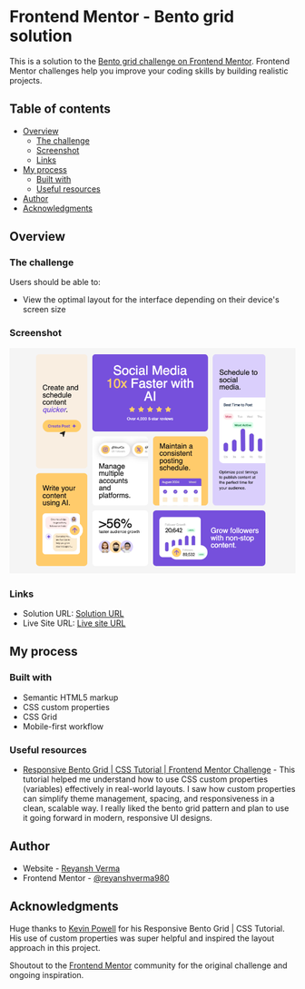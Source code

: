 # Frontend Mentor - Bento grid solution

This is a solution to the [Bento grid challenge on Frontend Mentor](https://www.frontendmentor.io/challenges/bento-grid-RMydElrlOj). Frontend Mentor challenges help you improve your coding skills by building realistic projects.

## Table of contents

- [Overview](#overview)
  - [The challenge](#the-challenge)
  - [Screenshot](#screenshot)
  - [Links](#links)
- [My process](#my-process)
  - [Built with](#built-with)
  - [Useful resources](#useful-resources)
- [Author](#author)
- [Acknowledgments](#acknowledgments)

## Overview

### The challenge

Users should be able to:

- View the optimal layout for the interface depending on their device's screen size

### Screenshot

![](./screenshot.png)

### Links

- Solution URL: [Solution URL](https://your-solution-url.com)
- Live Site URL: [Live site URL](https://your-live-site-url.com)

## My process

### Built with

- Semantic HTML5 markup
- CSS custom properties
- CSS Grid
- Mobile-first workflow

### Useful resources

- [Responsive Bento Grid | CSS Tutorial | Frontend Mentor Challenge](https://www.youtube.com/watch?v=h4dHvo09cG4&t=3090s) - This tutorial helped me understand how to use CSS custom properties (variables) effectively in real-world layouts. I saw how custom properties can simplify theme management, spacing, and responsiveness in a clean, scalable way. I really liked the bento grid pattern and plan to use it going forward in modern, responsive UI designs.

## Author

- Website - [Reyansh Verma](https://portfolio-flax-mu-15.vercel.app/)
- Frontend Mentor - [@reyanshverma980](https://www.frontendmentor.io/profile/reyanshverma980)

## Acknowledgments

Huge thanks to [Kevin Powell](https://www.youtube.com/@KevinPowell) for his Responsive Bento Grid | CSS Tutorial.
His use of custom properties was super helpful and inspired the layout approach in this project.

Shoutout to the [Frontend Mentor](https://www.frontendmentor.io) community for the original challenge and ongoing inspiration.
